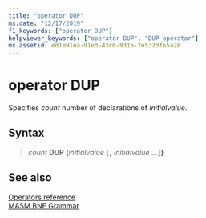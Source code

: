 ```yaml
---
title: "operator DUP"
ms.date: "12/17/2019"
f1_keywords: ["operator DUP"]
helpviewer_keywords: ["operator DUP", "DUP operator"]
ms.assetid: ed1e91ea-91ed-43c0-9315-7e532df65a28
---
```

# operator DUP

Specifies *count* number of declarations of *initialvalue*.

## Syntax

> *count* **DUP** __(__*initialvalue* ⟦__,__ *initialvalue* ...⟧__)__

## See also

[Operators reference](../../assembler/masm/operators-reference.md)<br/>
[MASM BNF Grammar](masm-bnf-grammar.md)
